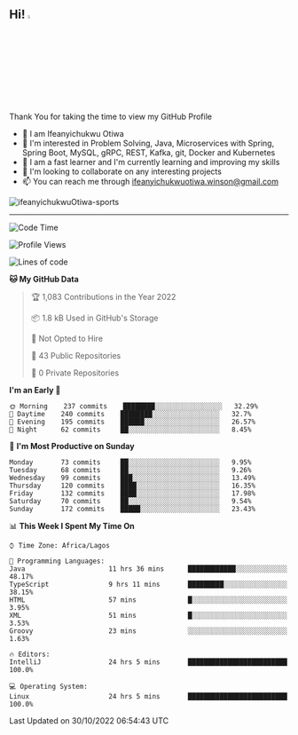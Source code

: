 <!-- BLOG-POST-LIST:START --><!-- BLOG-POST-LIST:END -->

## Hi! <img src="https://media.giphy.com/media/hvRJCLFzcasrR4ia7z/giphy.gif" width="4%"> 

Thank You for taking the time to view my GitHub Profile

- 👋 I am Ifeanyichukwu Otiwa
- 👀 I'm interested in Problem Solving, Java, Microservices with Spring, Spring Boot, MySQL, gRPC, REST, Kafka, git, Docker and Kubernetes
- 🌱 I am a fast learner and I'm currently learning and improving my skills
- 💞️ I'm looking to collaborate on any interesting projects
- 📫 You can reach me through ifeanyichukwuotiwa.winson@gmail.com

<p align="left" marginTop="10px"> <img src="https://komarev.com/ghpvc/?username=ifeanyichukwuOtiwa-sports&label=Profile%20views&color=0e75b6&style=for-the-badge" alt="ifeanyichukwuOtiwa-sports" /> </p>

***

<!--START_SECTION:waka-->
![Code Time](http://img.shields.io/badge/Code%20Time-774%20hrs%2023%20mins-blue)

![Profile Views](http://img.shields.io/badge/Profile%20Views-86-blue)

![Lines of code](https://img.shields.io/badge/From%20Hello%20World%20I%27ve%20Written-42%20Thousand%20lines%20of%20code-blue)

**🐱 My GitHub Data** 

> 🏆 1,083 Contributions in the Year 2022
 > 
> 📦 1.8 kB Used in GitHub's Storage 
 > 
> 🚫 Not Opted to Hire
 > 
> 📜 43 Public Repositories 
 > 
> 🔑 0 Private Repositories  
 > 
**I'm an Early 🐤** 

```text
🌞 Morning    237 commits    ████████░░░░░░░░░░░░░░░░░   32.29% 
🌆 Daytime    240 commits    ████████░░░░░░░░░░░░░░░░░   32.7% 
🌃 Evening    195 commits    ██████░░░░░░░░░░░░░░░░░░░   26.57% 
🌙 Night      62 commits     ██░░░░░░░░░░░░░░░░░░░░░░░   8.45%

```
📅 **I'm Most Productive on Sunday** 

```text
Monday       73 commits     ██░░░░░░░░░░░░░░░░░░░░░░░   9.95% 
Tuesday      68 commits     ██░░░░░░░░░░░░░░░░░░░░░░░   9.26% 
Wednesday    99 commits     ███░░░░░░░░░░░░░░░░░░░░░░   13.49% 
Thursday     120 commits    ████░░░░░░░░░░░░░░░░░░░░░   16.35% 
Friday       132 commits    ████░░░░░░░░░░░░░░░░░░░░░   17.98% 
Saturday     70 commits     ██░░░░░░░░░░░░░░░░░░░░░░░   9.54% 
Sunday       172 commits    █████░░░░░░░░░░░░░░░░░░░░   23.43%

```


📊 **This Week I Spent My Time On** 

```text
⌚︎ Time Zone: Africa/Lagos

💬 Programming Languages: 
Java                     11 hrs 36 mins      ████████████░░░░░░░░░░░░░   48.17% 
TypeScript               9 hrs 11 mins       █████████░░░░░░░░░░░░░░░░   38.15% 
HTML                     57 mins             █░░░░░░░░░░░░░░░░░░░░░░░░   3.95% 
XML                      51 mins             █░░░░░░░░░░░░░░░░░░░░░░░░   3.53% 
Groovy                   23 mins             ░░░░░░░░░░░░░░░░░░░░░░░░░   1.63%

🔥 Editors: 
IntelliJ                 24 hrs 5 mins       █████████████████████████   100.0%

💻 Operating System: 
Linux                    24 hrs 5 mins       █████████████████████████   100.0%

```


 Last Updated on 30/10/2022 06:54:43 UTC
<!--END_SECTION:waka-->

<!--
<p align="center">
![trophy](https://github-profile-trophy.vercel.app/?username=ifeanyichukwuOtiwa-sports&theme=onedark) (https://github.com/ryo-ma/github-profile-trophy)
</p>
-->

<!---
ifeanyi-otiwa/ifeanyi-otiwa is a ✨ special ✨ repository because its `README.md` (this file) appears on your GitHub profile.
You can click the Preview link to take a look at your changes.
--->
